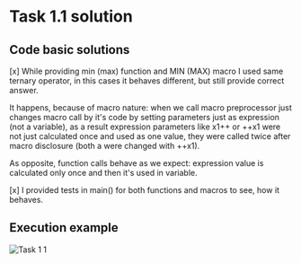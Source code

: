 # Task 1.1 solution
## Code basic solutions

[x] While providing min (max) function and MIN (MAX) macro I used same ternary operator, in this cases it behaves different, but still provide correct answer.

It happens, because of macro nature: when we call macro preprocessor just changes macro call by it's code by setting parameters just as expression (not a variable),
as a result expression parameters like x1++ or ++x1 were not just calculated once and used as one value, they were called twice after macro disclosure 
(both a were changed with ++x1).

As opposite, function calls behave as we expect: expression value is calculated only once and then it's used in variable.

[x] I provided tests in main() for both functions and macros to see, how it behaves.

## Execution example
![Task 1 1](https://user-images.githubusercontent.com/48071683/190522285-03b94a01-9e28-4ab0-9f68-dac09d181319.png)
